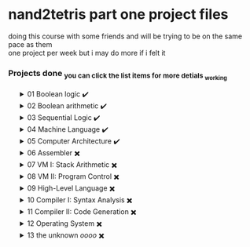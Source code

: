 # nand2tetris <b>part one</b> project files

doing this course with some friends and will be trying to be on the same pace as them <br>
one project per week but i may do more if i felt it 

### Projects done <sub>you can click the list items for more detials <sub> working</sub></sub>


<ul>

<details>
<summary> 01 Boolean logic ✔️ </summary><p>
    &emsp;finishded on 22/10/13 in 1 day <br>
    &emsp;cheated on the dmux4way chip after an hour of not knowing how to solve it u-u <br>
</p></details>

<details>
<summary> 02 Boolean arithmetic ✔️ </summary><p>
    &emsp;started on 22/10/17 finished on 22/10/21 <br>
    &emsp;taking more time since uni is eating through my brain <br>
    &emsp;uni took more of my time than expected u-u <br>
    &emsp;the alu was the hard part but the issues was with me not fully learning .hdl <br>
</p></details>

<details>
<summary> 03 Sequential Logic ✔️ </summary><p>
    &emsp;started on 22/10/21 finished on 22/10/22 <br>
    &emsp;this was much easier than just the ALU maybe I'm just better with simple logic than math <br>
    &emsp;tho to be fair this project is too repetitive, the who thing was just redo this one chip but bigger <br><br>
    &emsp;I just noticed that this project is called memory in the book <br>
    &emsp;updated: I feel dumb will count my idiocy as cheating just because I feel my brain cheated me<br>
</p></details>

<details>
<summary> 04 Machine Language ✔️ </summary><p>
    &emsp;finished on 18/11/22 <br>
    &emsp;uni took all my free time so i completely forgot about this course <br> 
    &emsp;this project was easyish - even though this chapter was written badly<br>
    &emsp;I don't feel proud of the code on this part that much though if i'm being honest <br>
</p></details>

<details>
<summary> 05 Computer Architecture ✔️ </summary><p>
    &emsp;finished on 18/11/25 <br>
    &emsp;I don't really feel accomplished with this one <br>
    &emsp;the book is much worse on this part <br>
</p></details>

<details>
<summary> 06 Assembler ✖️ </summary><p>
    &emsp;
</p></details>

<details>
<summary> 07 VM I: Stack Arithmetic ✖️ </summary><p>
    &emsp;
</p></details>

<details>
<summary> 08 VM II: Program Control ✖️ </summary><p>
    &emsp;
</p></details>

<details>
<summary> 09 High-Level Language ✖️ </summary><p>
    &emsp;
</p></details>

<details>
<summary> 10 Compiler I: Syntax Analysis ✖️ </summary><p>
    &emsp;
</p></details>

<details>
<summary> 11 Compiler II: Code Generation ✖️ </summary><p>
    &emsp;
</p></details>

<details>
<summary> 12 Operating System ✖️ </summary><p>
    &emsp;
</p></details>

<details>
<summary> 13 the unknown <i>oooo</i> ✖️ </summary><p>
    &emsp;
</p></details>

</ul>